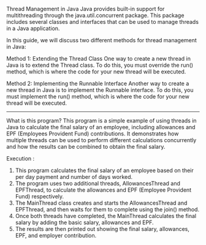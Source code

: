 Thread Management in Java
Java provides built-in support for multithreading through the java.util.concurrent package. This package includes several classes and interfaces that can be used to manage threads in a Java application.

In this guide, we will discuss two different methods for thread management in Java:

Method 1: Extending the Thread Class
One way to create a new thread in Java is to extend the Thread class. To do this, you must override the run() method, which is where the code for your new thread will be executed. 

Method 2: Implementing the Runnable Interface
Another way to create a new thread in Java is to implement the Runnable interface. To do this, you must implement the run() method, which is where the code for your new thread will be executed.

------------------------------------------------------------------------------------------------------------------------------------------------------------------------

What is this program?
This program is a simple example of using threads in Java to calculate the final salary of an employee, including allowances and EPF (Employees Provident Fund) contributions.
It demonstrates how multiple threads can be used to perform different calculations concurrently and how the results can be combined to obtain the final salary.


Execution :
1. This program calculates the final salary of an employee based on their per day payment and number of days worked.
2. The program uses two additional threads, AllowancesThread and EPFThread, to calculate the allowances and EPF (Employee Provident Fund) respectively.
3. The MainThread class creates and starts the AllowancesThread and EPFThread, and then waits for them to complete using the join() method.
4. Once both threads have completed, the MainThread calculates the final salary by adding the basic salary, allowances and EPF.
5. The results are then printed out showing the final salary, allowances, EPF, and employer contribution.
